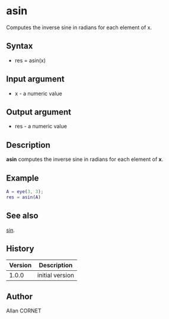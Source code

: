 # asin

Computes the inverse sine in radians for each element of x.

## Syntax

- res = asin(x)

## Input argument

- x - a numeric value

## Output argument

- res - a numeric value

## Description

<b>asin</b> computes the inverse sine in radians for each element of <b>x</b>.

## Example

```matlab
A = eye(3, 3);
res = asin(A)
```

## See also

[sin](sin.md).

## History

| Version | Description     |
| ------- | --------------- |
| 1.0.0   | initial version |

## Author

Allan CORNET
